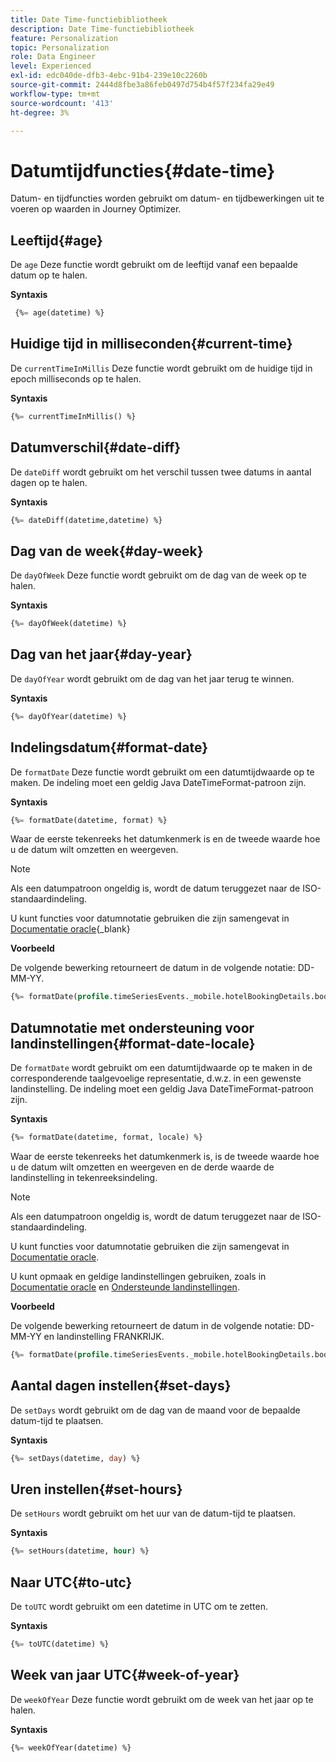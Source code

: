 ```yaml
---
title: Date Time-functiebibliotheek
description: Date Time-functiebibliotheek
feature: Personalization
topic: Personalization
role: Data Engineer
level: Experienced
exl-id: edc040de-dfb3-4ebc-91b4-239e10c2260b
source-git-commit: 2444d8fbe3a86feb0497d754b4f57f234fa29e49
workflow-type: tm+mt
source-wordcount: '413'
ht-degree: 3%

---
```


# Datumtijdfuncties{#date-time}

Datum- en tijdfuncties worden gebruikt om datum- en tijdbewerkingen uit te voeren op waarden in Journey Optimizer.

## Leeftijd{#age}

De `age` Deze functie wordt gebruikt om de leeftijd vanaf een bepaalde datum op te halen.

**Syntaxis**

```sql
 {%= age(datetime) %}
```

<!--
**Example**

The following operation gets the value of the identity map for the key `example@example.com`.

```sql
 {%= age(datetime) %}
```
-->

## Huidige tijd in milliseconden{#current-time}

De `currentTimeInMillis` Deze functie wordt gebruikt om de huidige tijd in epoch milliseconds op te halen.

**Syntaxis**

```sql
{%= currentTimeInMillis() %}
```

<!--
**Example**

The following operation gets all the keys for the map `identityMap`.

```sql
{%= keys(identityMap) %}
```
-->

## Datumverschil{#date-diff}

De `dateDiff` wordt gebruikt om het verschil tussen twee datums in aantal dagen op te halen.

**Syntaxis**

```sql
{%= dateDiff(datetime,datetime) %}
```

<!--
**Example**

The following operation gets all the values for the map `identityMap`.

```sql
{%= values(identityMap) %}
```
-->


## Dag van de week{#day-week}

De `dayOfWeek` Deze functie wordt gebruikt om de dag van de week op te halen.

**Syntaxis**

```sql
{%= dayOfWeek(datetime) %}
```

<!--
**Example**

The following operation gets all the values for the map `identityMap`.

```sql
{%= values(identityMap) %}
```
-->

## Dag van het jaar{#day-year}

De `dayOfYear` wordt gebruikt om de dag van het jaar terug te winnen.

**Syntaxis**

```sql
{%= dayOfYear(datetime) %}
```

<!--
**Example**

The following operation gets all the values for the map `identityMap`.

```sql
{%= values(identityMap) %}
```
-->

## Indelingsdatum{#format-date}

De `formatDate` Deze functie wordt gebruikt om een datumtijdwaarde op te maken. De indeling moet een geldig Java DateTimeFormat-patroon zijn.

**Syntaxis**

```sql
{%= formatDate(datetime, format) %}
```

Waar de eerste tekenreeks het datumkenmerk is en de tweede waarde hoe u de datum wilt omzetten en weergeven.

>[!NOTE]
>
> Als een datumpatroon ongeldig is, wordt de datum teruggezet naar de ISO-standaardindeling.
>
> U kunt functies voor datumnotatie gebruiken die zijn samengevat in [Documentatie oracle](https://docs.oracle.com/javase/8/docs/api/java/time/format/DateTimeFormatter.html){_blank}

**Voorbeeld**

De volgende bewerking retourneert de datum in de volgende notatie: DD-MM-YY.

```sql
{%= formatDate(profile.timeSeriesEvents._mobile.hotelBookingDetails.bookingDate, "MM/DD/YY") %}
```

## Datumnotatie met ondersteuning voor landinstellingen{#format-date-locale}

De `formatDate` wordt gebruikt om een datumtijdwaarde op te maken in de corresponderende taalgevoelige representatie, d.w.z. in een gewenste landinstelling. De indeling moet een geldig Java DateTimeFormat-patroon zijn.

**Syntaxis**

```sql
{%= formatDate(datetime, format, locale) %}
```

Waar de eerste tekenreeks het datumkenmerk is, is de tweede waarde hoe u de datum wilt omzetten en weergeven en de derde waarde de landinstelling in tekenreeksindeling.

>[!NOTE]
>
> Als een datumpatroon ongeldig is, wordt de datum teruggezet naar de ISO-standaardindeling.
>
> U kunt functies voor datumnotatie gebruiken die zijn samengevat in [Documentatie oracle](https://docs.oracle.com/javase/8/docs/api/java/time/format/DateTimeFormatter.html).
>
> U kunt opmaak en geldige landinstellingen gebruiken, zoals in [Documentatie oracle](https://docs.oracle.com/javase/8/docs/api/java/util/Locale.html) en [Ondersteunde landinstellingen](https://www.oracle.com/java/technologies/javase/jdk11-suported-locales.html).


**Voorbeeld**

De volgende bewerking retourneert de datum in de volgende notatie: DD-MM-YY en landinstelling FRANKRIJK.

```sql
{%= formatDate(profile.timeSeriesEvents._mobile.hotelBookingDetails.bookingDate, "MM/DD/YY", "fr_FR") %}
```

## Aantal dagen instellen{#set-days}

De `setDays` wordt gebruikt om de dag van de maand voor de bepaalde datum-tijd te plaatsen.

**Syntaxis**

```sql
{%= setDays(datetime, day) %}
```

<!--
**Example**

The following operation gets all the values for the map `identityMap`.

```sql
{%= values(identityMap) %}
```
-->

## Uren instellen{#set-hours}

De `setHours` wordt gebruikt om het uur van de datum-tijd te plaatsen.

**Syntaxis**

```sql
{%= setHours(datetime, hour) %}
```

<!--
**Example**

The following operation gets all the values for the map `identityMap`.

```sql
{%= values(identityMap) %}
```
-->


## Naar UTC{#to-utc}

De `toUTC` wordt gebruikt om een datetime in UTC om te zetten.


**Syntaxis**

```sql
{%= toUTC(datetime) %}
```

<!--
**Example**

The following operation gets all the values for the map `identityMap`.

```sql
{%= values(identityMap) %}
```
-->


## Week van jaar UTC{#week-of-year}

De `weekOfYear` Deze functie wordt gebruikt om de week van het jaar op te halen.

**Syntaxis**

```sql
{%= weekOfYear(datetime) %}
```

<!--
**Example**

The following operation gets all the values for the map `identityMap`.

```sql
{%= values(identityMap) %}
```
-->